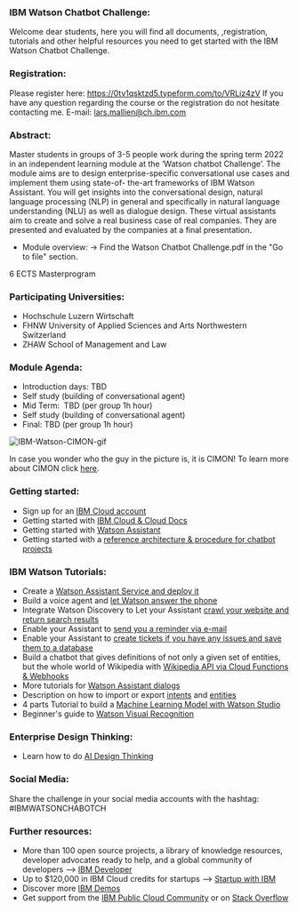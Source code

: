 ### IBM Watson Chatbot Challenge:
Welcome dear students, here you will find all documents, ,registration, tutorials and other helpful resources you need to get started with the IBM Watson Chatbot Challenge.

### Registration:
Please register here: https://0tv1qsktzd5.typeform.com/to/VRLiz4zV
If you have any question regarding the course or the registration do not hesitate contacting me. E-mail: lars.mallien@ch.ibm.com

### Abstract:
Master students in groups of 3-5 people work during the spring term 2022 in an independent learning module at the ‘Watson chatbot Challenge’. The module aims are to design enterprise-specific conversational use cases and implement them using state-of- the-art frameworks of IBM Watson Assistant. You will get insights into the conversational design, natural language processing (NLP) in general and specifically in natural language understanding (NLU) as well as  dialogue design. These  virtual assistants aim to create and solve a real business case of real companies. They are presented and evaluated by the companies at a final presentation. 

- Module overview: -> Find the Watson Chatbot Challenge.pdf in the "Go to file" section.

6 ECTS Masterprogram

### Participating Universities:
- Hochschule Luzern Wirtschaft 
- FHNW University of Applied Sciences and Arts Northwestern Switzerland
- ZHAW School of Management and Law


### Module Agenda:
- Introduction days: TBD
- Self study         (building of conversational agent)
- Mid Term:          TBD (per group 1h hour)
- Self study         (building of conversational agent)
- Final:             TBD (per group 1h hour)

![IBM-Watson-CIMON-gif](https://www.ibm.com/thought-leadership/smart/ai-in-space-xp/src/img/loader_iss.gif)

In case you wonder who the guy in the picture is, it is CIMON! To learn more about CIMON click [here](https://www.ibm.com/thought-leadership/smart/ai-in-space-xp/).

### Getting started:
- Sign up for an [IBM Cloud account](https://ibm.biz/BdqQUK)
- Getting started with [IBM Cloud & Cloud Docs](https://cloud.ibm.com/docs)
- Getting started with [Watson Assistant](https://cloud.ibm.com/docs/assistant?topic=assistant-getting-started)
- Getting started with a [reference architecture & procedure for chatbot projects](https://www.ibm.com/cloud/architecture/architectures/cognitiveConversationDomain/reference-architecture)

### IBM Watson Tutorials:
- Create a [Watson Assistant Service and deploy it](https://github.com/FelixAugenstein/digital-tech-tutorial-watson-assistant)
- Build a voice agent and [let Watson answer the phone](https://github.com/FelixAugenstein/digital-tech-tutorial-voice-agent)
- Integrate Watson Discovery to Let your Assistant [crawl your website and return search results](https://github.com/FelixAugenstein/digital-tech-tutorial-watson-assistant-search-skill)
- Enable your Assistant to [send you a reminder via e-mail](https://github.com/FelixAugenstein/digital-tech-tutorial-watson-assistant-webhooks)
- Enable your Assistant to [create tickets if you have any issues and save them to a database](https://github.com/FelixAugenstein/digital-tech-tutorial-watson-assistant-webhooks-part-ii)
- Build a chatbot that gives definitions of not only a given set of entities, but the whole world of Wikipedia with [Wikipedia API via Cloud Functions & Webhooks](https://developer.ibm.com/recipes/tutorials/connect-watson-assistant-with-wikipedia-api-via-cloud-functions/)
- More tutorials for [Watson Assistant dialogs](https://cloud.ibm.com/docs/assistant?topic=assistant-tutorial)
- Description on how to import or export [intents](https://cloud.ibm.com/docs/assistant?topic=assistant-intents#intents-export) and [entities](https://cloud.ibm.com/docs/assistant?topic=assistant-entities#entities-export)
- 4 parts Tutorial to build a [Machine Learning Model with Watson Studio](https://github.com/FelixAugenstein/digital-tech-tutorial-watson-studio)
- Beginner's guide to [Watson Visual Recognition](https://developer.ibm.com/articles/introduction-watson-visual-recognition/)

### Enterprise Design Thinking:
- Learn how to do [AI Design Thinking](https://www.ibm.com/design/thinking/page/badges/ai)

### Social Media:
Share the challenge in your social media accounts with the hashtag: #IBMWATSONCHABOTCH

### Further resources:
- More than 100 open source projects, a library of knowledge resources, developer advocates ready to help, and a global community of developers --> [IBM Developer](https://developer.ibm.com/)
- Up to $120,000 in IBM Cloud credits for startups --> [Startup with IBM](https://developer.ibm.com/startups/)
- Discover more [IBM Demos](https://www.ibm.com/demos/)
- Get support from the [IBM Public Cloud Community](https://community.ibm.com/community/user/publiccloud/home) or on [Stack Overflow](https://stackoverflow.com/questions/tagged/ibm-cloud) 
